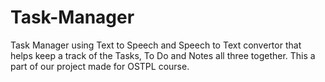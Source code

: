 # Task-Manager
Task Manager using Text to Speech and Speech to Text convertor that helps keep a track of the Tasks, To Do and Notes all three together.
This a part of our project made for OSTPL course.
